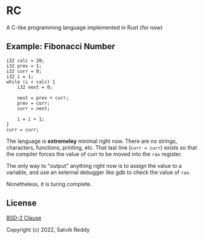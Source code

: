 # RC

A C-like programming language implemented in Rust (for now)

## Example: Fibonacci Number

```
i32 calc = 20;
i32 prev = 1;
i32 curr = 0;
i32 i = 1;
while (i < calc) {
	i32 next = 0;

	next = prev + curr;
	prev = curr;
	curr = next;

	i = i + 1;
}
curr = curr;
```

The language is **extremeley** minimal right now. There are no strings, characters,
functions, printing, etc. That last line (`curr = curr`) exists so that the compiler
forces the value of curr to be moved into the `rax` register.

The only way to "output" anything right now is to assign the value to a variable, and use
an external debugger like gdb to check the value of `rax`.

Nonetheless, it is turing complete.

## License

[BSD-2 Clause](https://github.com/SatvikR/rc/blob/main/LICENSE)

Copyright (c) 2022, Satvik Reddy
